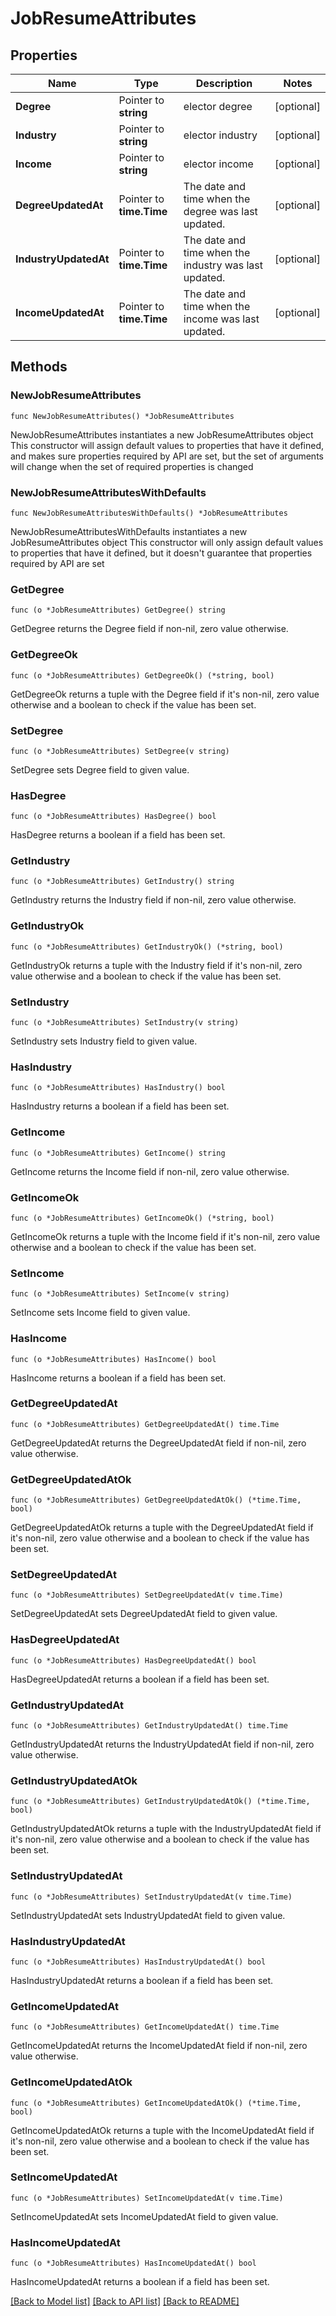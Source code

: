# JobResumeAttributes

## Properties

Name | Type | Description | Notes
------------ | ------------- | ------------- | -------------
**Degree** | Pointer to **string** | elector degree | [optional] 
**Industry** | Pointer to **string** | elector industry | [optional] 
**Income** | Pointer to **string** | elector income | [optional] 
**DegreeUpdatedAt** | Pointer to **time.Time** | The date and time when the degree was last updated. | [optional] 
**IndustryUpdatedAt** | Pointer to **time.Time** | The date and time when the industry was last updated. | [optional] 
**IncomeUpdatedAt** | Pointer to **time.Time** | The date and time when the income was last updated. | [optional] 

## Methods

### NewJobResumeAttributes

`func NewJobResumeAttributes() *JobResumeAttributes`

NewJobResumeAttributes instantiates a new JobResumeAttributes object
This constructor will assign default values to properties that have it defined,
and makes sure properties required by API are set, but the set of arguments
will change when the set of required properties is changed

### NewJobResumeAttributesWithDefaults

`func NewJobResumeAttributesWithDefaults() *JobResumeAttributes`

NewJobResumeAttributesWithDefaults instantiates a new JobResumeAttributes object
This constructor will only assign default values to properties that have it defined,
but it doesn't guarantee that properties required by API are set

### GetDegree

`func (o *JobResumeAttributes) GetDegree() string`

GetDegree returns the Degree field if non-nil, zero value otherwise.

### GetDegreeOk

`func (o *JobResumeAttributes) GetDegreeOk() (*string, bool)`

GetDegreeOk returns a tuple with the Degree field if it's non-nil, zero value otherwise
and a boolean to check if the value has been set.

### SetDegree

`func (o *JobResumeAttributes) SetDegree(v string)`

SetDegree sets Degree field to given value.

### HasDegree

`func (o *JobResumeAttributes) HasDegree() bool`

HasDegree returns a boolean if a field has been set.

### GetIndustry

`func (o *JobResumeAttributes) GetIndustry() string`

GetIndustry returns the Industry field if non-nil, zero value otherwise.

### GetIndustryOk

`func (o *JobResumeAttributes) GetIndustryOk() (*string, bool)`

GetIndustryOk returns a tuple with the Industry field if it's non-nil, zero value otherwise
and a boolean to check if the value has been set.

### SetIndustry

`func (o *JobResumeAttributes) SetIndustry(v string)`

SetIndustry sets Industry field to given value.

### HasIndustry

`func (o *JobResumeAttributes) HasIndustry() bool`

HasIndustry returns a boolean if a field has been set.

### GetIncome

`func (o *JobResumeAttributes) GetIncome() string`

GetIncome returns the Income field if non-nil, zero value otherwise.

### GetIncomeOk

`func (o *JobResumeAttributes) GetIncomeOk() (*string, bool)`

GetIncomeOk returns a tuple with the Income field if it's non-nil, zero value otherwise
and a boolean to check if the value has been set.

### SetIncome

`func (o *JobResumeAttributes) SetIncome(v string)`

SetIncome sets Income field to given value.

### HasIncome

`func (o *JobResumeAttributes) HasIncome() bool`

HasIncome returns a boolean if a field has been set.

### GetDegreeUpdatedAt

`func (o *JobResumeAttributes) GetDegreeUpdatedAt() time.Time`

GetDegreeUpdatedAt returns the DegreeUpdatedAt field if non-nil, zero value otherwise.

### GetDegreeUpdatedAtOk

`func (o *JobResumeAttributes) GetDegreeUpdatedAtOk() (*time.Time, bool)`

GetDegreeUpdatedAtOk returns a tuple with the DegreeUpdatedAt field if it's non-nil, zero value otherwise
and a boolean to check if the value has been set.

### SetDegreeUpdatedAt

`func (o *JobResumeAttributes) SetDegreeUpdatedAt(v time.Time)`

SetDegreeUpdatedAt sets DegreeUpdatedAt field to given value.

### HasDegreeUpdatedAt

`func (o *JobResumeAttributes) HasDegreeUpdatedAt() bool`

HasDegreeUpdatedAt returns a boolean if a field has been set.

### GetIndustryUpdatedAt

`func (o *JobResumeAttributes) GetIndustryUpdatedAt() time.Time`

GetIndustryUpdatedAt returns the IndustryUpdatedAt field if non-nil, zero value otherwise.

### GetIndustryUpdatedAtOk

`func (o *JobResumeAttributes) GetIndustryUpdatedAtOk() (*time.Time, bool)`

GetIndustryUpdatedAtOk returns a tuple with the IndustryUpdatedAt field if it's non-nil, zero value otherwise
and a boolean to check if the value has been set.

### SetIndustryUpdatedAt

`func (o *JobResumeAttributes) SetIndustryUpdatedAt(v time.Time)`

SetIndustryUpdatedAt sets IndustryUpdatedAt field to given value.

### HasIndustryUpdatedAt

`func (o *JobResumeAttributes) HasIndustryUpdatedAt() bool`

HasIndustryUpdatedAt returns a boolean if a field has been set.

### GetIncomeUpdatedAt

`func (o *JobResumeAttributes) GetIncomeUpdatedAt() time.Time`

GetIncomeUpdatedAt returns the IncomeUpdatedAt field if non-nil, zero value otherwise.

### GetIncomeUpdatedAtOk

`func (o *JobResumeAttributes) GetIncomeUpdatedAtOk() (*time.Time, bool)`

GetIncomeUpdatedAtOk returns a tuple with the IncomeUpdatedAt field if it's non-nil, zero value otherwise
and a boolean to check if the value has been set.

### SetIncomeUpdatedAt

`func (o *JobResumeAttributes) SetIncomeUpdatedAt(v time.Time)`

SetIncomeUpdatedAt sets IncomeUpdatedAt field to given value.

### HasIncomeUpdatedAt

`func (o *JobResumeAttributes) HasIncomeUpdatedAt() bool`

HasIncomeUpdatedAt returns a boolean if a field has been set.


[[Back to Model list]](../README.md#documentation-for-models) [[Back to API list]](../README.md#documentation-for-api-endpoints) [[Back to README]](../README.md)


